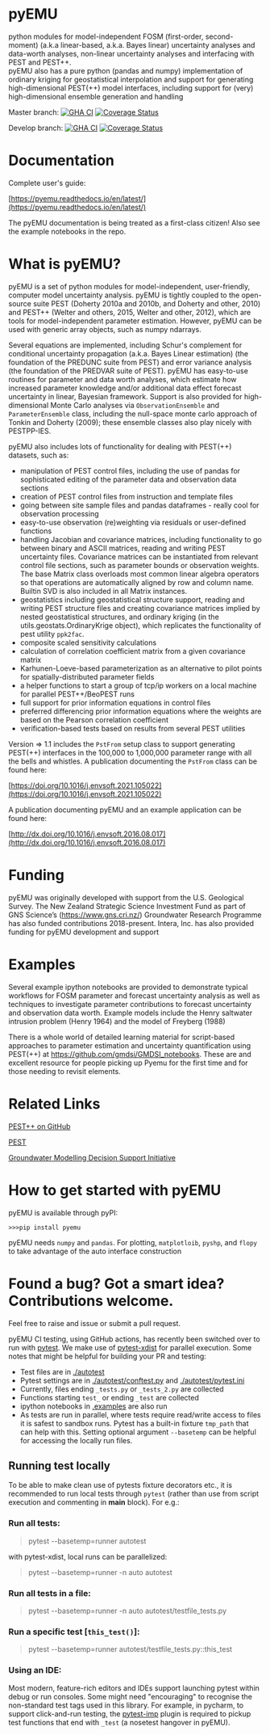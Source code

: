 pyEMU
=====

python modules for model-independent FOSM (first-order, second-moment) (a.k.a linear-based, a.k.a. Bayes linear) 
uncertainty analyses and data-worth analyses, non-linear uncertainty analyses and interfacing with PEST and PEST++.  
pyEMU also has a pure python (pandas and numpy) implementation of ordinary kriging for geostatistical interpolation and 
support for generating high-dimensional PEST(++) model interfaces, including support for (very) high-dimensional 
ensemble generation and handling   

Master branch:
[![GHA CI](https://github.com/pypest/pyemu/workflows/pyemu%20continuous%20integration/badge.svg?branch=master)](https://github.com/pypest/pyemu/actions)
[![Coverage Status](https://coveralls.io/repos/github/pypest/pyemu/badge.svg?branch=master)](https://coveralls.io/github/pypest/pyemu?branch=master)

Develop branch:
[![GHA CI](https://github.com/pypest/pyemu/workflows/pyemu%20continuous%20integration/badge.svg?branch=develop)](https://github.com/pypest/pyemu/actions)
[![Coverage Status](https://coveralls.io/repos/github/pypest/pyemu/badge.svg?branch=develop)](https://coveralls.io/github/pypest/pyemu?branch=develop)

Documentation
=============

Complete user's guide:

[https://pyemu.readthedocs.io/en/latest/](https://pyemu.readthedocs.io/en/latest/)

The pyEMU documentation is being treated as a first-class citizen!  Also see the example notebooks in the repo.

What is pyEMU?
================

pyEMU is a set of python modules for model-independent, user-friendly, computer model uncertainty analysis.  pyEMU is tightly coupled to the open-source suite PEST (Doherty 2010a and 2010b, and Doherty and other, 2010) and PEST++ (Welter and others, 2015, Welter and other, 2012), which are tools for model-independent parameter estimation.  However, pyEMU can be used with generic array objects, such as numpy ndarrays.

Several equations are implemented, including Schur's complement for conditional uncertainty propagation (a.k.a. Bayes Linear estimation) (the foundation of the PREDUNC suite from PEST) and error variance analysis (the foundation of the PREDVAR suite of PEST).  pyEMU has easy-to-use routines for parameter and data worth analyses, which estimate how increased parameter knowledge and/or additional data effect forecast uncertainty in linear, Bayesian framework.  Support is also provided for high-dimensional Monte Carlo analyses via `ObservationEnsemble` and `ParameterEnsemble` class, including the null-space monte carlo approach of Tonkin and Doherty (2009); these ensemble classes also play nicely with PESTPP-IES.

pyEMU also includes lots of functionality for dealing with PEST(++) datasets, such as:
* manipulation of PEST control files, including the use of pandas for sophisticated editing of the parameter data and observation data sections
* creation of PEST control files from instruction and template files
* going between site sample files and pandas dataframes - really cool for observation processing
* easy-to-use observation (re)weighting via residuals or user-defined functions
* handling Jacobian and covariance matrices, including functionality to go between binary and ASCII matrices, reading and writing PEST uncertainty files.  Covariance matrices can be instantiated from relevant control file sections, such as parameter bounds or observation weights.  The base Matrix class overloads most common linear algebra operators so that operations are automatically aligned by row and column name.  Builtin SVD is also included in all Matrix instances.
* geostatistics including geostatistical structure support, reading and writing PEST structure files and creating covariance matrices implied by nested geostatistical structures, and ordinary kriging (in the utils.geostats.OrdinaryKrige object), which replicates the functionality of pest utility ``ppk2fac``. 
* composite scaled sensitivity calculations
* calculation of correlation coefficient matrix from a given covariance matrix
* Karhunen-Loeve-based parameterization as an alternative to pilot points for spatially-distributed parameter fields
* a helper functions to start a group of tcp/ip workers on a local machine for parallel PEST++/BeoPEST runs
* full support for prior information equations in control files
* preferred differencing prior information equations where the weights are based on the Pearson correlation coefficient
* verification-based tests based on results from several PEST utilities

Version => 1.1 includes the `PstFrom` setup class to support generating PEST(++) interfaces in the 100,000 to 1,000,000 parameter range with all the bells and whistles.  A publication documenting the `PstFrom` class can be found here:

[https://doi.org/10.1016/j.envsoft.2021.105022](https://doi.org/10.1016/j.envsoft.2021.105022)

A publication documenting pyEMU and an example application can be found here:

[http://dx.doi.org/10.1016/j.envsoft.2016.08.017](http://dx.doi.org/10.1016/j.envsoft.2016.08.017)


Funding
=======

pyEMU was originally developed with support from the U.S. Geological Survey. The New Zealand Strategic Science Investment Fund as part of GNS Science’s (https://www.gns.cri.nz/) Groundwater Research Programme has also funded contributions 2018-present.  Intera, Inc. has also provided funding for pyEMU development and support

Examples
========

Several example ipython notebooks are provided to demonstrate typical workflows for FOSM parameter and forecast uncertainty analysis as well as techniques to investigate parameter contributions to forecast uncertainty and observation data worth. Example models include the Henry saltwater intrusion problem (Henry 1964) and the model of Freyberg (1988)

There is a whole world of detailed learning material for script-based approaches to parameter estimation and uncertainty quantification using PEST(++) at https://github.com/gmdsi/GMDSI_notebooks. These are and excellent resource for people picking up Pyemu for the first time and for those needing to revisit elements.

Related Links
=============

[PEST++ on GitHub](https://github.com/usgs/pestpp)

[PEST](http://www.pesthomepage.org/)

[Groundwater Modelling Decision Support Initiative](https://gmdsi.org)


How to get started with pyEMU
=============================

pyEMU is available through pyPI:

`>>>pip install pyemu`

pyEMU needs `numpy` and `pandas`.  For plotting, `matplotloib`, `pyshp`, and `flopy` to take advantage of the auto interface construction

Found a bug? Got a smart idea? Contributions welcome.
====================================================
Feel free to raise and issue or submit a pull request.

pyEMU CI testing, using GitHub actions, has recently been switched over to run with [pytest](https://docs.pytest.org/).
We make use of [pytest-xdist](https://pytest-xdist.readthedocs.io/en/latest/) for parallel execution. 
Some notes that might be helpful for building your PR and testing:
* Test files are in [./autotest](https://github.com/pypest/pyemu/tree/develop/autotest)
* Pytest settings are in [./autotest/conftest.py](./autotest/conftest.py) and [./autotest/pytest.ini](./autotest/pytest.ini)
* Currently, files ending `_tests.py` or `_tests_2.py` are collected
* Functions starting `test_` or ending `_test` are collected
* ipython notebooks in [.examples](./examples) are also run
* As tests are run in parallel, where tests require read/write access to files it is safest to sandbox runs. 
Pytest has a built-in fixture `tmp_path` that can help with this. 
Setting optional argument `--basetemp` can be helpful for accessing the locally run files. 
## Running test locally
To be able to make clean use of pytests fixture decorators etc., 
it is recommended to run local tests through `pytest` (rather than use from script execution and commenting in 
__main__ block). For e.g.:
### Run all tests: 
> pytest --basetemp=runner autotest

with pytest-xdist, local runs can be parallelized:
> pytest --basetemp=runner -n auto autotest

### Run all tests in a file: 
> pytest --basetemp=runner -n auto autotest/testfile_tests.py

### Run a specific test [`this_test()`]:
> pytest --basetemp=runner autotest/testfile_tests.py::this_test

### Using an IDE:
Most modern, feature-rich editors and IDEs support launching pytest within debug or run consoles. 
Some might need "encouraging" to recognise the non-standard test tags used in this library. 
For example, in pycharm, to support click-and-run testing, the
[pytest-imp](https://plugins.jetbrains.com/plugin/14202-pytest-imp) plugin is required to 
pickup test functions that end with `_test` (a nosetest hangover in pyEMU).

